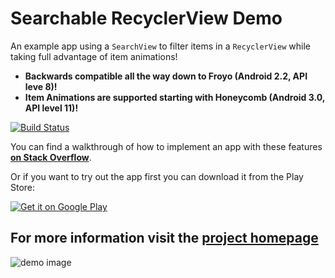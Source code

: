 # Searchable RecyclerView Demo

An example app using a `SearchView` to filter items in a `RecyclerView` while taking full advantage of item animations!

 - **Backwards compatible all the way down to Froyo (Android 2.2, API leve 8)!**
 - **Item Animations are supported starting with Honeycomb (Android 3.0, API level 11)!**
 
[![Build Status](https://travis-ci.org/Wrdlbrnft/Searchable-RecyclerView-Demo.svg?branch=master)](https://travis-ci.org/Wrdlbrnft/Searchable-RecyclerView-Demo)

You can find a walkthrough of how to implement an app with these features [**on Stack Overflow**](http://stackoverflow.com/a/30429439/2310866).

Or if you want to try out the app first you can download it from the Play Store:

[![Get it on Google Play](https://developer.android.com/images/brand/en_generic_rgb_wo_60.png)](https://play.google.com/store/apps/details?id=com.github.wrdlbrnft.searchablerecyclerviewdemo)

## **For more information visit the [project homepage](https://wrdlbrnft.github.io/Searchable-RecyclerView-Demo/)**

![demo image](http://i.stack.imgur.com/qDtH7.gif) 
